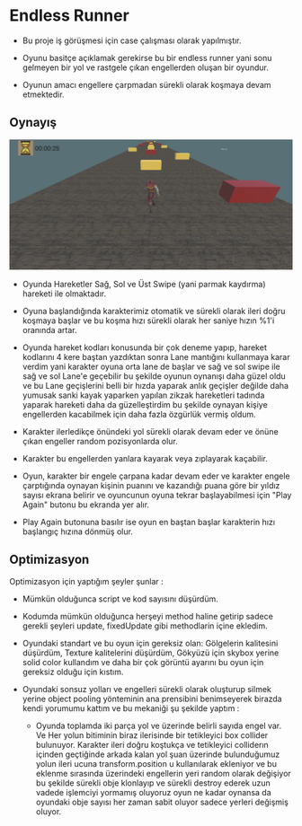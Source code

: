 # Endless Runner 

- Bu proje iş görüşmesi için case çalışması olarak yapılmıştır.

- Oyunu basitçe açıklamak gerekirse bu bir endless runner yani sonu gelmeyen bir yol ve rastgele çıkan engellerden oluşan bir oyundur.

- Oyunun amacı engellere çarpmadan sürekli olarak koşmaya devam etmektedir.

## Oynayış

<img src="https://github.com/Sefa4177/EndlessRunnerCP/blob/main/Screenshot_2023-05-14-16-49-21-915_com.SCPGaming.EndlessRunnerCP.jpg" width="auto">

- Oyunda Hareketler Sağ, Sol ve Üst Swipe (yani parmak kaydırma) hareketi ile olmaktadır.

- Oyuna başlandığında karakterimiz otomatik ve sürekli olarak ileri doğru koşmaya başlar ve bu koşma hızı sürekli olarak her saniye hızın %1'i oranında artar.

- Oyunda hareket kodları konusunda bir çok deneme yapıp, hareket kodlarını 4 kere baştan yazdıktan sonra  Lane mantığını kullanmaya karar verdim yani karakter oyuna orta lane de başlar ve sağ ve sol swipe ile sağ ve sol Lane'e geçebilir bu şekilde oyunun oynanışı daha güzel oldu ve bu Lane geçişlerini belli bir hızda yaparak anlık geçişler değilde daha yumusak sanki kayak yaparken yapılan zikzak hareketleri tadında yaparak hareketi daha da güzelleştirdim bu şekilde oynayan kişiye engellerden kacabilmek için daha fazla özgürlük vermiş oldum.

- Karakter ilerledikçe önündeki yol sürekli olarak devam eder ve önüne çıkan engeller random pozisyonlarda olur.

- Karakter bu engellerden yanlara kayarak veya zıplayarak kaçabilir.

- Oyun, karakter bir engele çarpana kadar devam eder ve karakter engele çarptığında oynayan kişinin puanını ve kazandığı puana göre bir yıldız sayısı ekrana belirir ve oyuncunun oyuna tekrar başlayabilmesi için "Play Again" butonu bu ekranda yer alır.

- Play Again butonuna basılır ise oyun en baştan başlar karakterin hızı başlangıç hızına dönmüş olur.

  

## Optimizasyon

Optimizasyon için yaptığım şeyler şunlar :

- Mümkün olduğunca script ve kod sayısını düşürdüm.

- Kodumda mümkün olduğunca herşeyi method haline getirip sadece gerekli şeyleri update, fixedUpdate gibi methodlarin içine ekledim.

- Oyundaki standart ve bu oyun için gereksiz olan: Gölgelerin kalitesini düşürdüm, Texture kalitelerini düşürdüm, Gökyüzü için skybox yerine solid color kullandım ve daha bir çok görüntü ayarını bu oyun için gereksiz olduğu için kıstım.

- Oyundaki sonsuz yolları ve engelleri sürekli olarak oluşturup silmek yerine object pooling yönteminin ana prensibini benimseyerek birazda kendi yorumumu kattım ve bu mekaniği şu şekilde yaptım : 

    - Oyunda toplamda iki parça yol ve üzerinde belirli sayıda engel var. Ve Her yolun bitiminin biraz ilerisinde bir tetikleyici box collider bulunuyor. Karakter ileri doğru koştukça ve tetikleyici colliderın içinden geçtiğinde arkada kalan yol şuan üzerinde bulunduğumuz yolun ileri ucuna transform.position u kullanılarak ekleniyor ve bu eklenme sırasında üzerindeki engellerin yeri random olarak değişiyor bu şekilde sürekli obje klonlayıp ve sürekli destroy ederek uzun vadede işlemciyi yormamış oluyoruz oyun ne kadar oynansa da oyundaki obje sayısı her zaman sabit oluyor sadece yerleri değişmiş oluyor.
